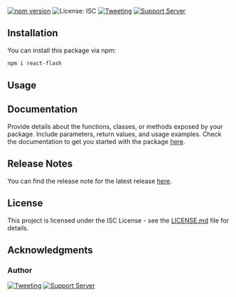 [![npm version](https://img.shields.io/npm/v/react-flash.svg?label=%E2%9B%B1npm&style=for-the-badge)](https://badge.fury.io/js/react-flash)
![License: ISC](https://img.shields.io/npm/l/react-flash.svg?label=%F0%9F%93%9Clicense&style=for-the-badge)
[![Tweeting](https://img.shields.io/twitter/follow/codiify_ui?style=for-the-badge&logo=x)](https://x.com/codiify_ui)
[![Support Server](https://img.shields.io/discord/1246870627537653860.svg?label=Discord&logo=Discord&colorB=4493f8&style=for-the-badge)](https://discord.gg/YGdgQt6hJ9)


## Installation

You can install this package via npm:

```bash
npm i react-flash
```

## Usage

## Documentation

Provide details about the functions, classes, or methods exposed by your package. Include parameters, return values, and usage examples.
Check the documentation to get you started with the package [here](https://codiify.github.io/ripple-notify/).

## Release Notes

You can find the release note for the latest release [here](https://www.npmjs.com/package/react-flash?activeTab=versions).

## License

This project is licensed under the ISC License - see the [LICENSE.md](LICENSE.md) file for details.

## Acknowledgments
### Author
[![Tweeting](https://img.shields.io/twitter/follow/rubel_codiify?style=for-the-badge&logo=x)](https://x.com/rubel_codiify)
[![Support Server](https://img.shields.io/discord/1246870627537653860.svg?label=Discord&logo=Discord&colorB=4493f8&style=for-the-badge)](https://discord.gg/YGdgQt6hJ9)